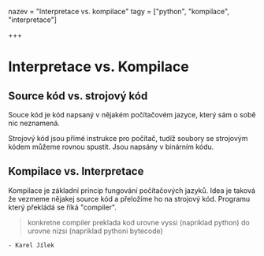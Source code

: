 nazev = "Interpretace vs. kompilace"
tagy = ["python", "kompilace", "interpretace"]


+++
# Interpretace vs. Kompilace

## Source kód vs. strojový kód

Souce kód je kód napsaný v nějakém počítačovém jazyce, který sám o sobě nic neznamená.

Strojový kód jsou přímé instrukce pro počítač, tudíž soubory se strojovým kódem můžeme rovnou spustit. Jsou napsány v binárním kódu.

## Kompilace vs. Interpretace

Kompilace je základní princip fungování počítačových jazyků.
Idea je taková že vezmeme nějakej source kód a přeložíme ho na strojový kód.
Programu který překládá se říká "compiler".

> konkretne compiler preklada kod urovne vyssi (napriklad python) do urovne nizsi (napriklad pythoni bytecode)

	- Karel Jílek
